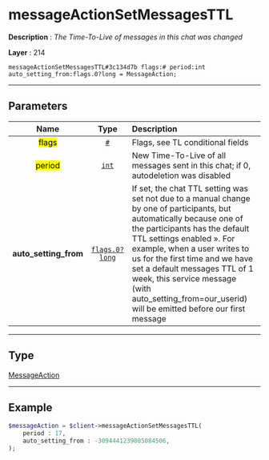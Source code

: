 # messageActionSetMessagesTTL

**Description** : *The Time\-To\-Live of messages in this chat was changed*

**Layer** : 214

```tl
messageActionSetMessagesTTL#3c134d7b flags:# period:int auto_setting_from:flags.0?long = MessageAction;
```

---

## Parameters

| Name | Type | Description |
| :---: | :---: | :--- |
| <mark>flags</mark> | [`#`](type/#) | Flags, see TL conditional fields |
| <mark>period</mark> | [`int`](type/int) | New Time-To-Live of all messages sent in this chat; if 0, autodeletion was disabled |
| **auto_setting_from** | [`flags.0?long`](type/long) | If set, the chat TTL setting was set not due to a manual change by one of participants, but automatically because one of the participants has the default TTL settings enabled ». For example, when a user writes to us for the first time and we have set a default messages TTL of 1 week, this service message (with auto_setting_from=our_userid) will be emitted before our first message |

---

## Type

[MessageAction](type/MessageAction)

---

## Example

```php
$messageAction = $client->messageActionSetMessagesTTL(
	period : 17,
	auto_setting_from : -3094441239805084506,
);
```